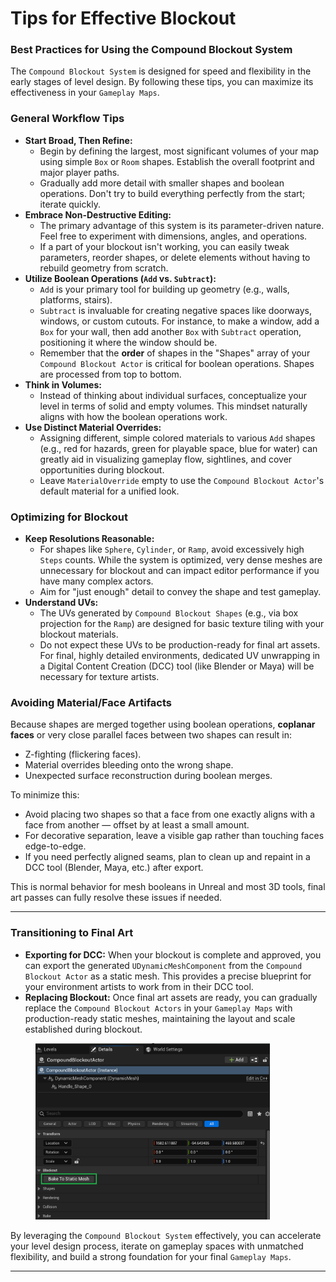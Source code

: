# Tips for Effective Blockout

### Best Practices for Using the Compound Blockout System

The `Compound Blockout System` is designed for speed and flexibility in the early stages of level design. By following these tips, you can maximize its effectiveness in your `Gameplay Maps`.

### General Workflow Tips

* **Start Broad, Then Refine:**
  * Begin by defining the largest, most significant volumes of your map using simple `Box` or `Room` shapes. Establish the overall footprint and major player paths.
  * Gradually add more detail with smaller shapes and boolean operations. Don't try to build everything perfectly from the start; iterate quickly.
* **Embrace Non-Destructive Editing:**
  * The primary advantage of this system is its parameter-driven nature. Feel free to experiment with dimensions, angles, and operations.
  * If a part of your blockout isn't working, you can easily tweak parameters, reorder shapes, or delete elements without having to rebuild geometry from scratch.
* **Utilize Boolean Operations (`Add` vs. `Subtract`):**
  * `Add` is your primary tool for building up geometry (e.g., walls, platforms, stairs).
  * `Subtract` is invaluable for creating negative spaces like doorways, windows, or custom cutouts. For instance, to make a window, add a `Box` for your wall, then add another `Box` with `Subtract` operation, positioning it where the window should be.
  * Remember that the **order** of shapes in the "Shapes" array of your `Compound Blockout Actor` is critical for boolean operations. Shapes are processed from top to bottom.
* **Think in Volumes:**
  * Instead of thinking about individual surfaces, conceptualize your level in terms of solid and empty volumes. This mindset naturally aligns with how the boolean operations work.
* **Use Distinct Material Overrides:**
  * Assigning different, simple colored materials to various `Add` shapes (e.g., red for hazards, green for playable space, blue for water) can greatly aid in visualizing gameplay flow, sightlines, and cover opportunities during blockout.
  * Leave `MaterialOverride` empty to use the `Compound Blockout Actor`'s default material for a unified look.

### Optimizing for Blockout

* **Keep Resolutions Reasonable:**
  * For shapes like `Sphere`, `Cylinder`, or `Ramp`, avoid excessively high `Steps` counts. While the system is optimized, very dense meshes are unnecessary for blockout and can impact editor performance if you have many complex actors.
  * Aim for "just enough" detail to convey the shape and test gameplay.
* **Understand UVs:**
  * The UVs generated by `Compound Blockout Shapes` (e.g., via box projection for the `Ramp`) are designed for basic texture tiling with your blockout materials.
  * Do not expect these UVs to be production-ready for final art assets. For final, highly detailed environments, dedicated UV unwrapping in a Digital Content Creation (DCC) tool (like Blender or Maya) will be necessary for texture artists.

### Avoiding Material/Face Artifacts

Because shapes are merged together using boolean operations, **coplanar faces** or very close parallel faces between two shapes can result in:

* Z-fighting (flickering faces).
* Material overrides bleeding onto the wrong shape.
* Unexpected surface reconstruction during boolean merges.

To minimize this:

* Avoid placing two shapes so that a face from one exactly aligns with a face from another — offset by at least a small amount.
* For decorative separation, leave a visible gap rather than touching faces edge-to-edge.
* If you need perfectly aligned seams, plan to clean up and repaint in a DCC tool (Blender, Maya, etc.) after export.

This is normal behavior for mesh booleans in Unreal and most 3D tools, final art passes can fully resolve these issues if needed.

***

### Transitioning to Final Art

* **Exporting for DCC:** When your blockout is complete and approved, you can export the generated `UDynamicMeshComponent` from the `Compound Blockout Actor` as a static mesh. This provides a precise blueprint for your environment artists to work from in their DCC tool.
* **Replacing Blockout:** Once final art assets are ready, you can gradually replace the `Compound Blockout Actors` in your `Gameplay Maps` with production-ready static meshes, maintaining the layout and scale established during blockout.

<figure><img src="../../../.gitbook/assets/image.png" alt="" width="375"><figcaption></figcaption></figure>

By leveraging the `Compound Blockout System` effectively, you can accelerate your level design process, iterate on gameplay spaces with unmatched flexibility, and build a strong foundation for your final `Gameplay Maps`.

***
